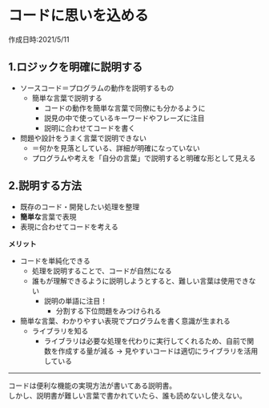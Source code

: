 # コードに思いを込める
作成日時:2021/5/11

## 1.ロジックを明確に説明する
* ソースコード＝プログラムの動作を説明するもの
  * 簡単な言葉で説明する
    * コードの動作を簡単な言葉で同僚にも分かるように
    * 説見の中で使っているキーワードやフレーズに注目
    * 説明に合わせてコードを書く
* 問題や設計をうまく言葉で説明できない
  * ＝何かを見落としている、詳細が明確になっていない
  * プログラムや考えを「自分の言葉」で説明すると明確な形として見える
## 2.説明する方法
* 既存のコード・開発したい処理を整理
* **簡単な**言葉で表現
* 表現に合わせてコードを考える

**メリット**
* コードを単純化できる
  * 処理を説明することで、コードが自然になる
  * 誰もが理解できるように説明しようとすると、難しい言葉は使用できない
    * 説明の単語に注目！
      * 分割する下位問題をみつけられる
* 簡単な言葉、わかりやすい表現でプログラムを書く意識が生まれる
  * ライブラリを知る
    * ライブラリは必要な処理を代わりに実行してくれるため、自前で関数を作成する量が減る
    → 見やすいコードは適切にライブラリを活用している

---

コードは便利な機能の実現方法が書いてある説明書。   
しかし、説明書が難しい言葉で書かれていたら、誰も読めないし使えない。